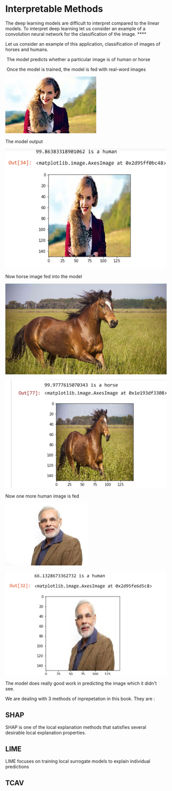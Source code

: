 # Interpretable Methods

The deep learning models are difficult to interpret compared to the linear models. To interpret deep learning let us consider an example of a convolution neural network for the classification of the image.  ****

‌Let us consider an example of this application, classification of images of horses and humans.

‌‌ The model predicts whether a particular image is of human or horse

‌ Once the model is trained, the model is fed with real-word images



![Emma Watson](../.gitbook/assets/emma-watson.jpg)

The model output 

![Output screen capture of the CNN model](../.gitbook/assets/screenshot-88.png)

Now horse image fed into the model

![](../.gitbook/assets/horse3.jpg)

![](../.gitbook/assets/screenshot-86.png)

Now one more human image is fed

![Narendra Modi](../.gitbook/assets/modi.jpg)

![Output of the Model](../.gitbook/assets/screenshot-87.png)

The model does really good work in predicting the image which it didn't see.

We are dealing with 3 methods of inprepetation in this book. They are :

## **SHAP**

SHAP is one of the local explanation methods that satisfies several desirable local explanation properties.

## LIME

LIME focuses on training local surrogate models to explain individual predictions

## TCAV



